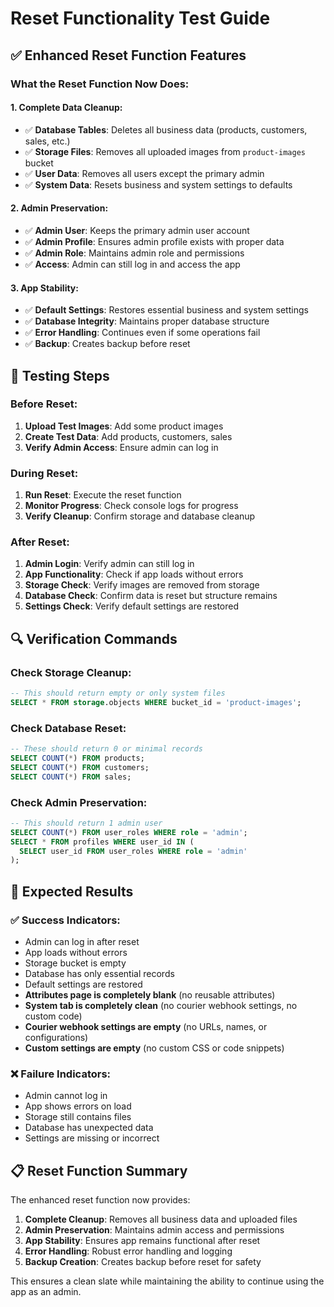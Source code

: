 # Reset Functionality Test Guide

## ✅ Enhanced Reset Function Features

### **What the Reset Function Now Does:**

#### **1. Complete Data Cleanup:**
- ✅ **Database Tables**: Deletes all business data (products, customers, sales, etc.)
- ✅ **Storage Files**: Removes all uploaded images from `product-images` bucket
- ✅ **User Data**: Removes all users except the primary admin
- ✅ **System Data**: Resets business and system settings to defaults

#### **2. Admin Preservation:**
- ✅ **Admin User**: Keeps the primary admin user account
- ✅ **Admin Profile**: Ensures admin profile exists with proper data
- ✅ **Admin Role**: Maintains admin role and permissions
- ✅ **Access**: Admin can still log in and access the app

#### **3. App Stability:**
- ✅ **Default Settings**: Restores essential business and system settings
- ✅ **Database Integrity**: Maintains proper database structure
- ✅ **Error Handling**: Continues even if some operations fail
- ✅ **Backup**: Creates backup before reset

## 🧪 Testing Steps

### **Before Reset:**
1. **Upload Test Images**: Add some product images
2. **Create Test Data**: Add products, customers, sales
3. **Verify Admin Access**: Ensure admin can log in

### **During Reset:**
1. **Run Reset**: Execute the reset function
2. **Monitor Progress**: Check console logs for progress
3. **Verify Cleanup**: Confirm storage and database cleanup

### **After Reset:**
1. **Admin Login**: Verify admin can still log in
2. **App Functionality**: Check if app loads without errors
3. **Storage Check**: Verify images are removed from storage
4. **Database Check**: Confirm data is reset but structure remains
5. **Settings Check**: Verify default settings are restored

## 🔍 Verification Commands

### **Check Storage Cleanup:**
```sql
-- This should return empty or only system files
SELECT * FROM storage.objects WHERE bucket_id = 'product-images';
```

### **Check Database Reset:**
```sql
-- These should return 0 or minimal records
SELECT COUNT(*) FROM products;
SELECT COUNT(*) FROM customers;
SELECT COUNT(*) FROM sales;
```

### **Check Admin Preservation:**
```sql
-- This should return 1 admin user
SELECT COUNT(*) FROM user_roles WHERE role = 'admin';
SELECT * FROM profiles WHERE user_id IN (
  SELECT user_id FROM user_roles WHERE role = 'admin'
);
```

## 🚨 Expected Results

### **✅ Success Indicators:**
- Admin can log in after reset
- App loads without errors
- Storage bucket is empty
- Database has only essential records
- Default settings are restored
- **Attributes page is completely blank** (no reusable attributes)
- **System tab is completely clean** (no courier webhook settings, no custom code)
- **Courier webhook settings are empty** (no URLs, names, or configurations)
- **Custom settings are empty** (no custom CSS or code snippets)

### **❌ Failure Indicators:**
- Admin cannot log in
- App shows errors on load
- Storage still contains files
- Database has unexpected data
- Settings are missing or incorrect

## 📋 Reset Function Summary

The enhanced reset function now provides:

1. **Complete Cleanup**: Removes all business data and uploaded files
2. **Admin Preservation**: Maintains admin access and permissions
3. **App Stability**: Ensures app remains functional after reset
4. **Error Handling**: Robust error handling and logging
5. **Backup Creation**: Creates backup before reset for safety

This ensures a clean slate while maintaining the ability to continue using the app as an admin.

